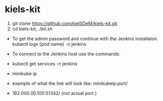 # kiels-kit
1. git clone https://github.com/kielSDeM/kiels-kit.git
2. cd kiels-kit; ./kit.sh
- To get the admin password and continue with the Jenkins installaton. kubectl logs {pod name} -n jenkins

- To connect to the Jenkins host use the commands:

- kubectl get services -n jenkins

- minikube ip

- example of what the link will look like:
minikubeip:port/

- 162.000.00.100:51342/ (not actual port.)
